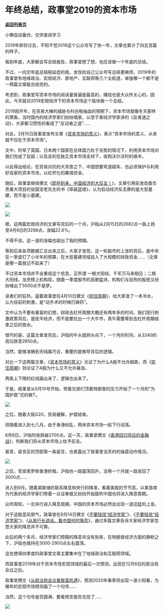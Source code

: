 # 年终总结，政事堂2019的资本市场

[**返回列表页**](/gzh/政事堂2019)

小懒自动备份，仅供查阅学习

2019年即将过去，不知不觉2019这个公众号写了快一年，文章也累计了四五百篇的样子。  

  

每到年底，大家都会写总结报告，政事堂想了想，也应该做一个年底的总结。  

  

不过，一向交年底总结拖延症的我，发现给自己公众号写总结更麻烦，2019年的政事堂有地缘政治、宏观经济、房地产、互联网等几个主航道，单独哪一个都不是一两篇文章能总结完的。

  

考虑到，政事堂写资本市场的阅读量普遍是最高的，赚钱也是大众所关心的，因此，今天就对2019宏观经济下的资本市场这个版块做一个总结。

  

2019刚开年，在贸易大棒的威胁与科创板抽血的预期下，资本市场就像冬天那样的萧条，当时国内的经济学家们纷纷唱衰，以至于某经济学家讲的《反者道之动》，大家都习惯性的看成了“反动者之道”......  

  

对此，2月15日政事堂发布文章《[资本市场的意义](https://mp.weixin.qq.com/s?__biz=MzAwMzU1ODAwOQ==&mid=2650330385&idx=1&sn=46bc8b2392625aeda0917a581b1ea8f0&scene=21#wechat_redirect)》，表示“资本市场的意义，从来就不仅在于资本市场”。

  

文中，列举了英国、日本两个国家在总体国力处于劣势的情况下，利用资本市场对我们完成了反超；以及吉利在缺乏资本市场支持下，收购沃尔沃时的艰辛。

  

以此得出结论，在贸易对抗的大背景之下，中国想要弯道超车，也必须保护与利用好自家的资本市场，以杠杆化的筹措资金。

  

随后，政事堂继续撰文《[即将到来，中国经济的大反击！](https://mp.weixin.qq.com/s?__biz=MzAwMzU1ODAwOQ==&mid=2650330404&idx=1&sn=453ce898d7dfafe040edaae4c68a9a95&scene=21#wechat_redirect)》，文章引用前发改委负责重大项目的张国宝老先生的书《筚路蓝缕》，认为启动经济反击靠的是大型基建，而不是小基建。

  

![](https://mmbiz.qpic.cn/mmbiz_png/rxhS23yu8cMju8kh04wVBADN9LoXic7L2qdqyst9sfeGseb6thia43KJdTPpAEibqxQF3TjShIBXZvibsrquOkoG0Q/640?wx_fmt=png)

![](https://mmbiz.qpic.cn/mmbiz_png/rxhS23yu8cMju8kh04wVBADN9LoXic7L2evDUOOuJPnAL30rkMnuLcB1ick1FxIdrnJhkoicAkiaX0uXL4GhLtyQEQ/640?wx_fmt=png)

  

嗯，这两篇宏观经济的文章写完后的一个月，沪指从2月15日的2682点一路上扬至4月8日的3288点，涨幅22.6%。

  

不得不说，这一波的涨幅也超出了我的预期。

  

等到后来各项数据汇总出来之后，大家才发现，这一轮股市的上涨的背后，是中央在一季度打了小半年的预算，在大型基建领域投入了大规模的财政资金......（文章是哪一篇我记不起来了）

  

不过资本市场并不会重视这个信息，正所谓
一根大阳线，千军万马来相见；二根大阳线，龙虎榜上机构现，随着一季度股市的高歌猛进，机构们与狂热的股民又纷纷喊出了5000点不是梦。

  

读者们的狂热，逼着政事堂在4月10日撰文《[抓住周期](https://mp.weixin.qq.com/s?__biz=MzAwMzU1ODAwOQ==&mid=2650330932&idx=1&sn=d76e830ade86f0b44ce8d9775769d556&scene=21#wechat_redirect)》，给大家泼了一本冷水，认为目前的刺激，是“动手术的时候打麻药”。

文中认为不要有暴富的幻想，财政去杠杆周期大概还有两年多的时间，我们现行刺激政策背后，是抚平经济，而不是要拉出一个大牛市，真牛需要等到去杠杆周期结束之后的放水。

  

很巧的是，这篇文章发完后，沪指的牛头就转头向下，一个月的时间，从3240的高位跌至2850点。

  

当然，能够准确到天纯属巧合，重要的是推导背后的逻辑。  

  

对比一下这两篇文章，《[资本市场的意义](https://mp.weixin.qq.com/s?__biz=MzAwMzU1ODAwOQ==&mid=2650330385&idx=1&sn=46bc8b2392625aeda0917a581b1ea8f0&scene=21#wechat_redirect)》论证了为什么A股不允许超跌，而《[抓住周期](https://mp.weixin.qq.com/s?__biz=MzAwMzU1ODAwOQ==&mid=2650330932&idx=1&sn=d76e830ade86f0b44ce8d9775769d556&scene=21#wechat_redirect)》则论证了A股为什么又不允许暴涨。

  

两条上下限的红线画出来了，逻辑也出来了。

  

于是，政事堂从5月10号开始，带着兄弟们顶着特朗普的压力开始了一个月的“为国护盘”式的做T。

  

![](https://mmbiz.qpic.cn/mmbiz_png/rxhS23yu8cMju8kh04wVBADN9LoXic7L2hINyw1iaBxib5LucoPeCiaB5o4pia8ibplQmXDLXJzoVf27QYLDtXGHT2Jg/640?wx_fmt=png)

  

之后，随着大阪G20，贸易缓解，护盘结束。

  

但随着进入到七八月，由于香港纷乱，两岸资本市场一起下行动荡。

  

8月6日，沪指险些跌破2700点。这一天，政事堂撰文《[香港回归背后的金融战](https://mp.weixin.qq.com/s?__biz=MzAwMzU1ODAwOQ==&mid=2650332123&idx=1&sn=0faa74bb049a1a686e687636e52d0178&scene=21#wechat_redirect)》，判断我们将从资本市场上给予反击。

甚至，留言区的顶部第一条留言，也表露出了政事堂当天的的操盘动作情况。

  

![](https://mmbiz.qpic.cn/mmbiz_png/rxhS23yu8cMju8kh04wVBADN9LoXic7L2OOob1InGv8tCQSW2zFk94hM3KvI9fl0fE8wMZyYBzrhOnRt1hTpLrw/640?wx_fmt=png)

  

之后，官宣索罗斯香港折戟，沪指也一路震荡回升，没用一个月就一路涨回了3000点......

进入到9月，随着美联储的联系降息和央行的降准，看着美股的节节高，以某首席为代表的经济学家们带着一众证券报又纷纷开始鼓吹中国也将进入降息周期。

  

众所周知，一旦央行进入降息周期，中国的资本市场必然会出现一波迅猛的上涨，

对于这股歪风邪气，政事堂在9月14日撰文《[不要轻信“经济学家”](https://mp.weixin.qq.com/s?__biz=MzAwMzU1ODAwOQ==&mid=2650332460&idx=1&sn=f18e11bc53a80152eef5d3afb2bda604&scene=21#wechat_redirect)》、《[不要轻信“经济学家”](https://mp.weixin.qq.com/s?__biz=MzAwMzU1ODAwOQ==&mid=2650332497&idx=1&sn=a24fcacba4bc7b358e8a0b621d73af21&scene=21#wechat_redirect)》、《[从易行长讲话，看中国何时降息](https://mp.weixin.qq.com/s?__biz=MzAwMzU1ODAwOQ==&mid=2650332514&idx=1&sn=4b20c576c19d11f4599d148f9a45b4d5&scene=21#wechat_redirect)》，通过多篇文章告诉大家经济学家忽悠大家的降息并不可靠。

  

此后的两个多月，经济学家们预期的降息并没有到来，在特朗普经济方面的静默之下，沪指也维持在3000-2900点左右震荡。

  

这也使得四季度的政事堂文章主要集中在了地缘政治和互联网领域。

  

而政事堂2019年对于资本市场宏观领域的最后一次预测，出现在12月6日的政治局会议之后。

  

政事堂撰文《[从政治局会议看致富机遇](https://mp.weixin.qq.com/s?__biz=MzAwMzU1ODAwOQ==&mid=2650333353&idx=1&sn=58253275bd5579db25990ee82aeddcd0&scene=21#wechat_redirect)》，预测2020年春季将出现一波小阳春，为猪年的宏观市场预测画了一个句号......

  

当然，这个句号是否圆满，要看预言能否兑现了......

  

![](https://mmbiz.qpic.cn/mmbiz_jpg/rxhS23yu8cPp0iaKAfe0ZsWfgGcY72o9Nror8TicrtnlDsqzY7y4Kum4fM3X0FMEGlbvm9HvZUiaETSnLt4DHNLbQ/640?wx_fmt=jpeg)

